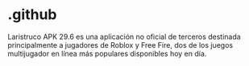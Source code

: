 # .github
Laristruco APK 29.6 es una aplicación no oficial de terceros destinada principalmente a jugadores de Roblox y Free Fire, dos de los juegos multijugador en línea más populares disponibles hoy en día.
